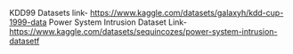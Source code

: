 KDD99 Datasets link- https://www.kaggle.com/datasets/galaxyh/kdd-cup-1999-data
Power System Intrusion Dataset Link- https://www.kaggle.com/datasets/sequincozes/power-system-intrusion-datasetf
